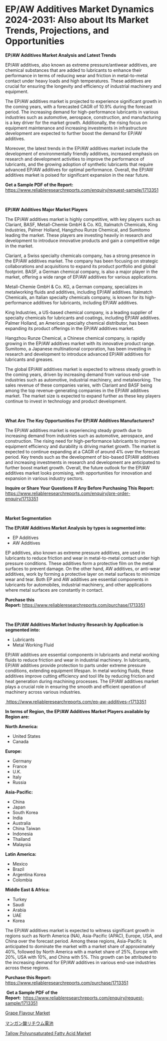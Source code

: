 <p><h1>EP/AW Additives Market Dynamics 2024-2031: Also about Its Market Trends, Projections, and Opportunities</h1></p><p><strong>EP/AW Additives Market Analysis and Latest Trends</strong></p>
<p><p>EP/AW additives, also known as extreme pressure/antiwear additives, are chemical substances that are added to lubricants to enhance their performance in terms of reducing wear and friction in metal-to-metal contact under heavy loads and high temperatures. These additives are crucial for ensuring the longevity and efficiency of industrial machinery and equipment.</p><p>The EP/AW additives market is projected to experience significant growth in the coming years, with a forecasted CAGR of 10.9% during the forecast period. The increasing demand for high-performance lubricants in various industries such as automotive, aerospace, construction, and manufacturing is a key driver for the market growth. Additionally, the rising focus on equipment maintenance and increasing investments in infrastructure development are expected to further boost the demand for EP/AW additives.</p><p>Moreover, the latest trends in the EP/AW additives market include the development of environmentally friendly additives, increased emphasis on research and development activities to improve the performance of lubricants, and the growing adoption of synthetic lubricants that require advanced EP/AW additives for optimal performance. Overall, the EP/AW additives market is poised for significant expansion in the near future.</p></p>
<p><strong>Get a Sample PDF of the Report:&nbsp;</strong> <a href="https://www.reliableresearchreports.com/enquiry/request-sample/1713351">https://www.reliableresearchreports.com/enquiry/request-sample/1713351</a></p>
<p>&nbsp;</p>
<p><strong>EP/AW Additives Major Market Players</strong></p>
<p><p>The EP/AW additives market is highly competitive, with key players such as Clariant, BASF, Metall-Chemie GmbH & Co. KG, Italmatch Chemicals, King Industries, Palmer Holland, Hangzhou Runze Chemical, and Sumitomo leading the market. These players are investing heavily in research and development to introduce innovative products and gain a competitive edge in the market.</p><p>Clariant, a Swiss specialty chemicals company, has a strong presence in the EP/AW additives market. The company has been focusing on strategic collaborations and acquisitions to expand its product portfolio and global footprint. BASF, a German chemical company, is also a major player in the market, offering a wide range of EP/AW additives for various applications.</p><p>Metall-Chemie GmbH & Co. KG, a German company, specializes in metalworking fluids and additives, including EP/AW additives. Italmatch Chemicals, an Italian specialty chemicals company, is known for its high-performance additives for lubricants, including EP/AW additives.</p><p>King Industries, a US-based chemical company, is a leading supplier of specialty chemicals for lubricants and coatings, including EP/AW additives. Palmer Holland, an American specialty chemical distributor, has been expanding its product offerings in the EP/AW additives market.</p><p>Hangzhou Runze Chemical, a Chinese chemical company, is rapidly growing in the EP/AW additives market with its innovative product range. Sumitomo, a Japanese multinational corporation, has been investing in research and development to introduce advanced EP/AW additives for lubricants and greases.</p><p>The global EP/AW additives market is expected to witness steady growth in the coming years, driven by increasing demand from various end-use industries such as automotive, industrial machinery, and metalworking. The sales revenue of these companies varies, with Clariant and BASF being among the top revenue-generating companies in the EP/AW additives market. The market size is expected to expand further as these key players continue to invest in technology and product development.</p></p>
<p>&nbsp;</p>
<p><strong>What Are The Key Opportunities For EP/AW Additives Manufacturers?</strong></p>
<p><p>The EP/AW additives market is experiencing steady growth due to increasing demand from industries such as automotive, aerospace, and construction. The rising need for high-performance lubricants to improve equipment efficiency and durability is driving market growth. The market is expected to continue expanding at a CAGR of around 4% over the forecast period. Key trends such as the development of bio-based EP/AW additives and increasing investments in research and development are anticipated to further boost market growth. Overall, the future outlook for the EP/AW additives market looks promising, with opportunities for innovation and expansion in various industry sectors.</p></p>
<p><strong>Inquire or Share Your Questions If Any Before Purchasing This Report:</strong> <a href="https://www.reliableresearchreports.com/enquiry/pre-order-enquiry/1713351">https://www.reliableresearchreports.com/enquiry/pre-order-enquiry/1713351</a></p>
<p>&nbsp;</p>
<p><strong>Market Segmentation</strong></p>
<p><strong>The EP/AW Additives Market Analysis by types is segmented into:</strong></p>
<p><ul><li>EP Additives</li><li>AW Additives</li></ul></p>
<p><p>EP additives, also known as extreme pressure additives, are used in lubricants to reduce friction and wear in metal-to-metal contact under high pressure conditions. These additives form a protective film on the metal surfaces to prevent damage. On the other hand, AW additives, or anti-wear additives, work by forming a protective layer on metal surfaces to minimize wear and tear. Both EP and AW additives are essential components in lubricants for automobiles, industrial machinery, and other applications where metal surfaces are constantly in contact.</p></p>
<p><strong>Purchase this Report:&nbsp;</strong><a href="https://www.reliableresearchreports.com/purchase/1713351">https://www.reliableresearchreports.com/purchase/1713351</a></p>
<p>&nbsp;</p>
<p><strong>The EP/AW Additives Market Industry Research by Application is segmented into:</strong></p>
<p><ul><li>Lubricants</li><li>Metal Working Fluid</li></ul></p>
<p><p>EP/AW additives are essential components in lubricants and metal working fluids to reduce friction and wear in industrial machinery. In lubricants, EP/AW additives provide protection to parts under extreme pressure conditions, extending equipment lifespan. In metal working fluids, these additives improve cutting efficiency and tool life by reducing friction and heat generation during machining processes. The EP/AW additives market plays a crucial role in ensuring the smooth and efficient operation of machinery across various industries.</p></p>
<p><a href="https://www.reliableresearchreports.com/ep-aw-additives-r1713351">&nbsp;https://www.reliableresearchreports.com/ep-aw-additives-r1713351</a></p>
<p><strong>In terms of Region, the EP/AW Additives Market Players available by Region are:</strong></p>
<p>
    <p> <strong> North America: </strong>
        <ul>
            <li>United States</li>
            <li>Canada</li>
        </ul>
        </p> 
    <p> <strong> Europe: </strong>
        <ul>
            <li>Germany</li>
            <li>France</li>
            <li>U.K.</li>
            <li>Italy</li>
            <li>Russia</li>
        </ul>
        </p> 
    <p> <strong> Asia-Pacific: </strong>
        <ul>
            <li>China</li>
            <li>Japan</li>
            <li>South Korea</li>
            <li>India</li>
            <li>Australia</li>
            <li>China Taiwan</li>
            <li>Indonesia</li>
            <li>Thailand</li>
            <li>Malaysia</li>
        </ul>
        </p> 
    <p> <strong> Latin America: </strong>
        <ul>
            <li>Mexico</li>
            <li>Brazil</li>
            <li>Argentina Korea</li>
            <li>Colombia</li>
        </ul>
        </p> 
    <p> <strong> Middle East & Africa: </strong>
        <ul>
            <li>Turkey</li>
            <li>Saudi</li>
            <li>Arabia</li>
            <li>UAE</li>
            <li>Korea</li>
        </ul>
    </p>
    </p>
<p><p>The EP/AW additives market is expected to witness significant growth in regions such as North America (NA), Asia-Pacific (APAC), Europe, USA, and China over the forecast period. Among these regions, Asia-Pacific is anticipated to dominate the market with a market share of approximately 40%, followed by North America with a market share of 25%, Europe with 20%, USA with 10%, and China with 5%. This growth can be attributed to the increasing demand for EP/AW additives in various end-use industries across these regions.</p></p>
<p><strong>Purchase this Report: </strong><a href="https://www.reliableresearchreports.com/purchase/1713351">https://www.reliableresearchreports.com/purchase/1713351</a></p>
<p>&nbsp;<strong>Get a Sample PDF of the Report:&nbsp;&nbsp;</strong><a href="https://www.reliableresearchreports.com/enquiry/request-sample/1713351">https://www.reliableresearchreports.com/enquiry/request-sample/1713351</a></p>
<p><strong></strong></p>
<p><p><a href="https://github.com/tamvrosiya/Market-Research-Report-List-4/blob/main/grape-flavour-market.md">Grape Flavour Market</a></p><p><a href="https://github.com/SantosDicki04/Market-Research-Report-List-2/blob/main/5888224112965.md">マンガン酸リチウム電池</a></p><p><a href="https://view.publitas.com/reportprime-1/global-tallow-polyunsaturated-fatty-acid-market-sector-types-applications-market-player-strategies-regional-growth-insights-and-future-projections-2024-2031/">Tallow Polyunsaturated Fatty Acid Market</a></p></p>